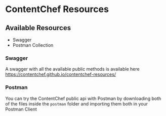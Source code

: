# ContentChef Resources

## Available Resources

* Swagger
* Postman Collection

### Swagger

A swagger with all the available public methods is available here https://contentchef.github.io/contentchef-resources/

### Postman

You can try the ContentChef public api with Postman by downloading both of the files inside the `postman` folder and importing them both in your Postman Client

  